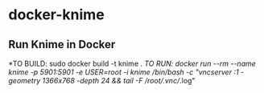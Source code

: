 # docker-knime
## Run Knime in Docker
*TO BUILD: sudo docker build -t knime .
*TO RUN: docker run --rm --name knime -p 5901:5901 -e USER=root -i knime /bin/bash -c "vncserver :1 -geometry 1366x768 -depth 24 && tail -F /root/.vnc/*.log"

